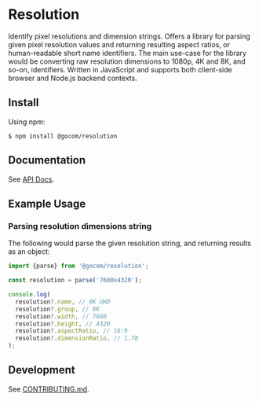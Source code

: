 Resolution
=====

Identify pixel resolutions and dimension strings. Offers a library for parsing given pixel resolution values and
returning  resulting aspect ratios, or human-readable short name identifiers. The main use-case for the library would
be converting raw resolution  dimensions to 1080p, 4K and 8K, and so-on, identifiers. Written in JavaScript and supports
both client-side browser and Node.js backend contexts.

Install
-----

Using npm:

```shell
$ npm install @gocom/resolution
```

Documentation
-----

See [API Docs](https://github.com/gocom/resolution/blob/docs/README.md).

Example Usage
----

### Parsing resolution dimensions string

The following would parse the given resolution string, and returning results as an object:

```typescript
import {parse} from '@gocom/resolution';

const resolution = parse('7680x4320');

console.log(
  resolution?.name, // 8K UHD
  resolution?.group, // 8K
  resolution?.width, // 7680
  resolution?.height, // 4320
  resolution?.aspectRatio, // 16:9
  resolution?.dimensionRatio, // 1.78
);
```

Development
-----

See [CONTRIBUTING.md](https://github.com/gocom/resolution/blob/master/CONTRIBUTING.md).
